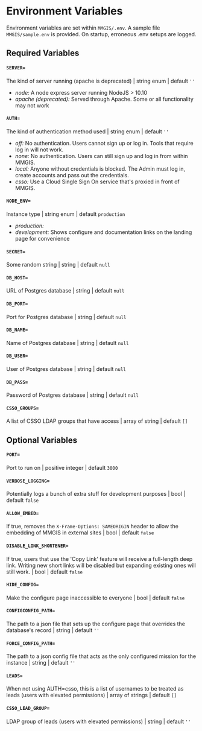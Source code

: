 # Environment Variables

Environment variables are set within `MMGIS/.env`. A sample file `MMGIS/sample.env` is provided. On startup, erroneous .env setups are logged.

## Required Variables

#### `SERVER=`

The kind of server running (apache is deprecated) | string enum | default `''`

- _node:_ A node express server running NodeJS > 10.10
- _apache (deprecated):_ Served through Apache. Some or all functionality may not work

#### `AUTH=`

The kind of authentication method used | string enum | default `''`

- _off:_ No authentication. Users cannot sign up or log in. Tools that require log in will not work.
- _none:_ No authentication. Users can still sign up and log in from within MMGIS.
- _local:_ Anyone without credentials is blocked. The Admin must log in, create accounts and pass out the credentials.
- _csso:_ Use a Cloud Single Sign On service that's proxied in front of MMGIS.

#### `NODE_ENV=`

Instance type | string enum | default `production`

- _production:_
- _development:_ Shows configure and documentation links on the landing page for convenience

#### `SECRET=`

Some random string | string | default `null`

#### `DB_HOST=`

URL of Postgres database | string | default `null`

#### `DB_PORT=`

Port for Postgres database | string | default `null`

#### `DB_NAME=`

Name of Postgres database | string | default `null`

#### `DB_USER=`

User of Postgres database | string | default `null`

#### `DB_PASS=`

Password of Postgres database | string | default `null`

#### `CSSO_GROUPS=`

A list of CSSO LDAP groups that have access | array of string | default `[]`

## Optional Variables

#### `PORT=`

Port to run on | positive integer | default `3000`

#### `VERBOSE_LOGGING=`

Potentially logs a bunch of extra stuff for development purposes | bool | default `false`

#### `ALLOW_EMBED=`

If true, removes the `X-Frame-Options: SAMEORIGIN` header to allow the embedding of MMGIS in external sites | bool | default `false`

#### `DISABLE_LINK_SHORTENER=`

If true, users that use the 'Copy Link' feature will receive a full-length deep link. Writing new short links will be disabled but expanding existing ones will still work. | bool | default `false`

#### `HIDE_CONFIG=`

Make the configure page inaccessible to everyone | bool | default `false`

#### `CONFIGCONFIG_PATH=`

The path to a json file that sets up the configure page that overrides the database's record | string | default `''`

#### `FORCE_CONFIG_PATH=`

The path to a json config file that acts as the only configured mission for the instance | string | default `''`

#### `LEADS=`

When not using AUTH=csso, this is a list of usernames to be treated as leads (users with elevated permissions) | array of strings | default `[]`

#### `CSSO_LEAD_GROUP=`

LDAP group of leads (users with elevated permissions) | string | default `''`
